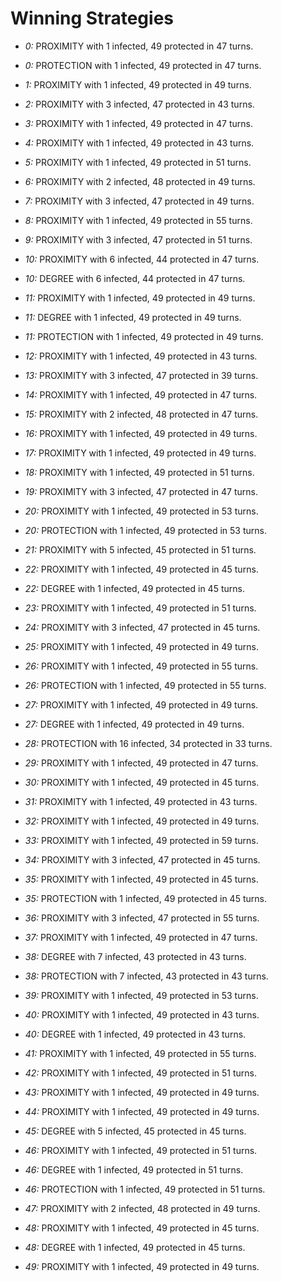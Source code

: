 # Winning Strategies

* _0:_ PROXIMITY with 1 infected, 49 protected in 47 turns.


* _0:_ PROTECTION with 1 infected, 49 protected in 47 turns.


* _1:_ PROXIMITY with 1 infected, 49 protected in 49 turns.


* _2:_ PROXIMITY with 3 infected, 47 protected in 43 turns.


* _3:_ PROXIMITY with 1 infected, 49 protected in 47 turns.


* _4:_ PROXIMITY with 1 infected, 49 protected in 43 turns.


* _5:_ PROXIMITY with 1 infected, 49 protected in 51 turns.


* _6:_ PROXIMITY with 2 infected, 48 protected in 49 turns.


* _7:_ PROXIMITY with 3 infected, 47 protected in 49 turns.


* _8:_ PROXIMITY with 1 infected, 49 protected in 55 turns.


* _9:_ PROXIMITY with 3 infected, 47 protected in 51 turns.


* _10:_ PROXIMITY with 6 infected, 44 protected in 47 turns.


* _10:_ DEGREE with 6 infected, 44 protected in 47 turns.


* _11:_ PROXIMITY with 1 infected, 49 protected in 49 turns.


* _11:_ DEGREE with 1 infected, 49 protected in 49 turns.


* _11:_ PROTECTION with 1 infected, 49 protected in 49 turns.


* _12:_ PROXIMITY with 1 infected, 49 protected in 43 turns.


* _13:_ PROXIMITY with 3 infected, 47 protected in 39 turns.


* _14:_ PROXIMITY with 1 infected, 49 protected in 47 turns.


* _15:_ PROXIMITY with 2 infected, 48 protected in 47 turns.


* _16:_ PROXIMITY with 1 infected, 49 protected in 49 turns.


* _17:_ PROXIMITY with 1 infected, 49 protected in 49 turns.


* _18:_ PROXIMITY with 1 infected, 49 protected in 51 turns.


* _19:_ PROXIMITY with 3 infected, 47 protected in 47 turns.


* _20:_ PROXIMITY with 1 infected, 49 protected in 53 turns.


* _20:_ PROTECTION with 1 infected, 49 protected in 53 turns.


* _21:_ PROXIMITY with 5 infected, 45 protected in 51 turns.


* _22:_ PROXIMITY with 1 infected, 49 protected in 45 turns.


* _22:_ DEGREE with 1 infected, 49 protected in 45 turns.


* _23:_ PROXIMITY with 1 infected, 49 protected in 51 turns.


* _24:_ PROXIMITY with 3 infected, 47 protected in 45 turns.


* _25:_ PROXIMITY with 1 infected, 49 protected in 49 turns.


* _26:_ PROXIMITY with 1 infected, 49 protected in 55 turns.


* _26:_ PROTECTION with 1 infected, 49 protected in 55 turns.


* _27:_ PROXIMITY with 1 infected, 49 protected in 49 turns.


* _27:_ DEGREE with 1 infected, 49 protected in 49 turns.


* _28:_ PROTECTION with 16 infected, 34 protected in 33 turns.


* _29:_ PROXIMITY with 1 infected, 49 protected in 47 turns.


* _30:_ PROXIMITY with 1 infected, 49 protected in 45 turns.


* _31:_ PROXIMITY with 1 infected, 49 protected in 43 turns.


* _32:_ PROXIMITY with 1 infected, 49 protected in 49 turns.


* _33:_ PROXIMITY with 1 infected, 49 protected in 59 turns.


* _34:_ PROXIMITY with 3 infected, 47 protected in 45 turns.


* _35:_ PROXIMITY with 1 infected, 49 protected in 45 turns.


* _35:_ PROTECTION with 1 infected, 49 protected in 45 turns.


* _36:_ PROXIMITY with 3 infected, 47 protected in 55 turns.


* _37:_ PROXIMITY with 1 infected, 49 protected in 47 turns.


* _38:_ DEGREE with 7 infected, 43 protected in 43 turns.


* _38:_ PROTECTION with 7 infected, 43 protected in 43 turns.


* _39:_ PROXIMITY with 1 infected, 49 protected in 53 turns.


* _40:_ PROXIMITY with 1 infected, 49 protected in 43 turns.


* _40:_ DEGREE with 1 infected, 49 protected in 43 turns.


* _41:_ PROXIMITY with 1 infected, 49 protected in 55 turns.


* _42:_ PROXIMITY with 1 infected, 49 protected in 51 turns.


* _43:_ PROXIMITY with 1 infected, 49 protected in 49 turns.


* _44:_ PROXIMITY with 1 infected, 49 protected in 49 turns.


* _45:_ DEGREE with 5 infected, 45 protected in 45 turns.


* _46:_ PROXIMITY with 1 infected, 49 protected in 51 turns.


* _46:_ DEGREE with 1 infected, 49 protected in 51 turns.


* _46:_ PROTECTION with 1 infected, 49 protected in 51 turns.


* _47:_ PROXIMITY with 2 infected, 48 protected in 49 turns.


* _48:_ PROXIMITY with 1 infected, 49 protected in 45 turns.


* _48:_ DEGREE with 1 infected, 49 protected in 45 turns.


* _49:_ PROXIMITY with 1 infected, 49 protected in 49 turns.


